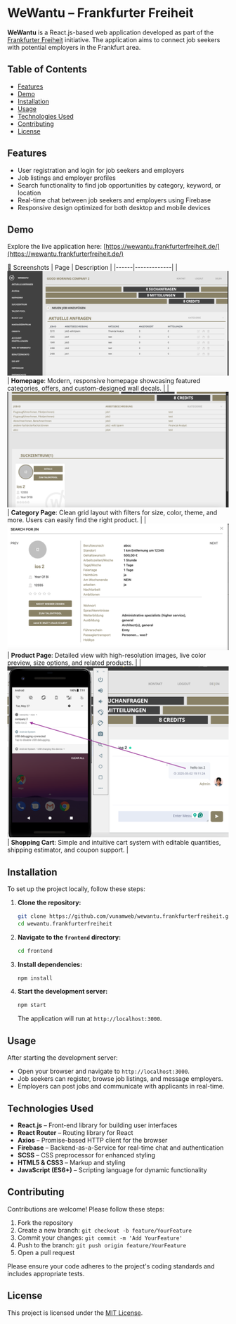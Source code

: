 
# WeWantu – Frankfurter Freiheit

**WeWantu** is a React.js-based web application developed as part of the [Frankfurter Freiheit](https://frankfurterfreiheit.de/) initiative. The application aims to connect job seekers with potential employers in the Frankfurt area.

## Table of Contents

- [Features](#features)
- [Demo](#demo)
- [Installation](#installation)
- [Usage](#usage)
- [Technologies Used](#technologies-used)
- [Contributing](#contributing)
- [License](#license)

## Features

- User registration and login for job seekers and employers
- Job listings and employer profiles
- Search functionality to find job opportunities by category, keyword, or location
- Real-time chat between job seekers and employers using Firebase
- Responsive design optimized for both desktop and mobile devices

## Demo

Explore the live application here: [https://wewantu.frankfurterfreiheit.de/](https://wewantu.frankfurterfreiheit.de/)

📸 Screenshots
| Page | Description |
|------|-------------|
| ![Homepage](1.png) | **Homepage**: Modern, responsive homepage showcasing featured categories, offers, and custom-designed wall decals. |
| ![Search Page](2.png) | **Category Page**: Clean grid layout with filters for size, color, theme, and more. Users can easily find the right product. |
| ![Detail employee Page](3.png) | **Product Page**: Detailed view with high-resolution images, live color preview, size options, and related products. |
| ![Chat Page](4.png) | **Shopping Cart**: Simple and intuitive cart system with editable quantities, shipping estimator, and coupon support. |

## Installation

To set up the project locally, follow these steps:

1. **Clone the repository:**

   ```bash
   git clone https://github.com/vunamweb/wewantu.frankfurterfreiheit.git
   cd wewantu.frankfurterfreiheit
   ```

2. **Navigate to the `frontend` directory:**

   ```bash
   cd frontend
   ```

3. **Install dependencies:**

   ```bash
   npm install
   ```

4. **Start the development server:**

   ```bash
   npm start
   ```

   The application will run at `http://localhost:3000`.

## Usage

After starting the development server:

- Open your browser and navigate to `http://localhost:3000`.
- Job seekers can register, browse job listings, and message employers.
- Employers can post jobs and communicate with applicants in real-time.

## Technologies Used

- **React.js** – Front-end library for building user interfaces
- **React Router** – Routing library for React
- **Axios** – Promise-based HTTP client for the browser
- **Firebase** – Backend-as-a-Service for real-time chat and authentication
- **SCSS** – CSS preprocessor for enhanced styling
- **HTML5 & CSS3** – Markup and styling
- **JavaScript (ES6+)** – Scripting language for dynamic functionality

## Contributing

Contributions are welcome! Please follow these steps:

1. Fork the repository
2. Create a new branch: `git checkout -b feature/YourFeature`
3. Commit your changes: `git commit -m 'Add YourFeature'`
4. Push to the branch: `git push origin feature/YourFeature`
5. Open a pull request

Please ensure your code adheres to the project's coding standards and includes appropriate tests.

## License

This project is licensed under the [MIT License](LICENSE).
